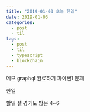 ```yaml
---
title: "2019-01-03 오늘 한일"
date: 2019-01-03
categories:
  - post
  - til
tags:
  - post
  - til
  - typescript
  - blockchain
---
```


메모
graphql 완료하기
파이썬1 문제

한일

할일
설 경기도 방문 4~6
